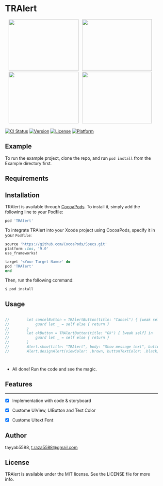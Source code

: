 # TRAlert

<p align="center">
<img src="https://user-images.githubusercontent.com/50027618/98242099-c15ed700-1f8d-11eb-9306-f19d106297d5.png" width="230" height="170" /> &nbsp; <img src="https://user-images.githubusercontent.com/50027618/98242102-c2900400-1f8d-11eb-969b-654ff576a31c.png" width="230" height="170" /> &nbsp;
<img src="https://user-images.githubusercontent.com/50027618/98242103-c3c13100-1f8d-11eb-851a-b145cf43af3e.png" width="230" height="170" /> &nbsp;
<img src="https://user-images.githubusercontent.com/50027618/98242106-c459c780-1f8d-11eb-8022-20bb64557b7d.png" width="230" height="170" /> &nbsp;
</a>
</p>




[![CI Status](https://img.shields.io/travis/tayyab5588/TRAlert.svg?style=flat)](https://travis-ci.org/tayyab5588/TRAlert)
[![Version](https://img.shields.io/cocoapods/v/TRAlert.svg?style=flat)](https://cocoapods.org/pods/TRAlert)
[![License](https://img.shields.io/cocoapods/l/TRAlert.svg?style=flat)](https://cocoapods.org/pods/TRAlert)
[![Platform](https://img.shields.io/cocoapods/p/TRAlert.svg?style=flat)](https://cocoapods.org/pods/TRAlert)

## Example

To run the example project, clone the repo, and run `pod install` from the Example directory first.

## Requirements

## Installation

TRAlert is available through [CocoaPods](https://cocoapods.org). To install
it, simply add the following line to your Podfile:

```ruby
pod 'TRAlert'
```


To integrate TRAlert into your Xcode project using CocoaPods, specify it in your `Podfile`:

```ruby
source 'https://github.com/CocoaPods/Specs.git'
platform :ios, '9.0'
use_frameworks!

target '<Your Target Name>' do
pod 'TRAlert'
end
```

Then, run the following command:

```bash
$ pod install
```

## Usage


```swift

//        let cancelButton = TRAlertButton(title: "Cancel") { [weak self] in
//            guard let _ = self else { return }
//        }
//        let okButton = TRAlertButton(title: "Ok") { [weak self] in
//            guard let _ = self else { return }
//        }
//        Alert.show(title: "TRAlert", body: "Show message text", buttons: [okButton,cancelButton])
//        Alert.designAlert(viewColor: .brown, buttonTextColor: .black, buttonColor: .green, font: .systemFont(ofSize: 12))




```

- All done! Run the code and see the magic.


## Features
---

- [x] Implementation with code & storyboard
- [x] Custome UIView, UIButton and Text Color
- [x] Custome UItext Font


## Author

tayyab5588, t.raza5588@gmail.com

## License

TRAlert is available under the MIT license. See the LICENSE file for more info.
